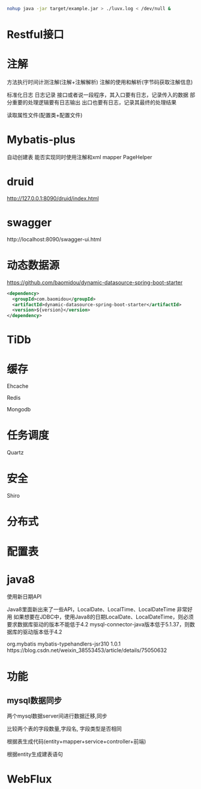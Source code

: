 

```bash
nohup java -jar target/example.jar > ./luvx.log < /dev/null &
```


# Restful接口



# 注解

方法执行时间计测注解(注解+注解解析)
  注解的使用和解析(字节码获取注解信息)


标准化日志
日志记录
接口或者说一段程序，其入口要有日志，记录传入的数据
部分重要的处理逻辑要有日志输出
出口也要有日志，记录其最终的处理结果

读取属性文件(配置类+配置文件)

# Mybatis-plus

自动创建表
能否实现同时使用注解和xml mapper
PageHelper

# druid

http://127.0.0.1:8090/druid/index.html

# swagger

http://localhost:8090/swagger-ui.html

# 动态数据源

https://github.com/baomidou/dynamic-datasource-spring-boot-starter

```xml
<dependency>
  <groupId>com.baomidou</groupId>
  <artifactId>dynamic-datasource-spring-boot-starter</artifactId>
  <version>${version}</version>
</dependency>
```
# TiDb

# 缓存

Ehcache

Redis

Mongodb

# 任务调度

Quartz

# 安全

Shiro

# 分布式

# 配置表

# java8

使用新日期API

Java8里面新出来了一些API，LocalDate、LocalTime、LocalDateTime 非常好用 如果想要在JDBC中，使用Java8的日期LocalDate、LocalDateTime，则必须要求数据库驱动的版本不能低于4.2
mysql-connector-java版本低于5.1.37，则数据库的驱动版本低于4.2

<dependency>
    <groupId>org.mybatis</groupId>
    <artifactId>mybatis-typehandlers-jsr310</artifactId>
    <version>1.0.1</version>
</dependency>
https://blog.csdn.net/weixin_38553453/article/details/75050632


# 功能

## mysql数据同步

两个mysql数据server间进行数据迁移,同步

比较两个表的字段数量,字段名, 字段类型是否相同

根据表生成代码(entity+mapper+service+controller+前端)

根据entity生成建表语句


# WebFlux


